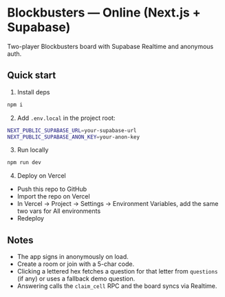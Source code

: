 # Blockbusters — Online (Next.js + Supabase)

Two-player Blockbusters board with Supabase Realtime and anonymous auth.

## Quick start

1) Install deps
```bash
npm i
```

2) Add `.env.local` in the project root:
```bash
NEXT_PUBLIC_SUPABASE_URL=your-supabase-url
NEXT_PUBLIC_SUPABASE_ANON_KEY=your-anon-key
```

3) Run locally
```bash
npm run dev
```

4) Deploy on Vercel
- Push this repo to GitHub
- Import the repo on Vercel
- In Vercel → Project → Settings → Environment Variables, add the same two vars for All environments
- Redeploy

## Notes
- The app signs in anonymously on load.
- Create a room or join with a 5-char code.
- Clicking a lettered hex fetches a question for that letter from `questions` (if any) or uses a fallback demo question.
- Answering calls the `claim_cell` RPC and the board syncs via Realtime.
